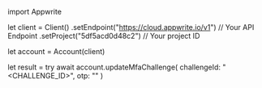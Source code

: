 import Appwrite

let client = Client()
    .setEndpoint("https://cloud.appwrite.io/v1") // Your API Endpoint
    .setProject("5df5acd0d48c2") // Your project ID

let account = Account(client)

let result = try await account.updateMfaChallenge(
    challengeId: "<CHALLENGE_ID>",
    otp: "<OTP>"
)

